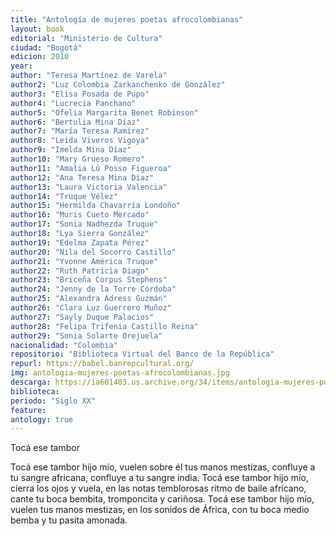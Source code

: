 ```yaml
---
title: "Antología de mujeres poetas afrocolombianas"
layout: book
editorial: "Ministerio de Cultura"
ciudad: "Bogotá"
edicion: 2010
year: 
author: "Teresa Martínez de Varela" 
author2: "Luz Colombia Zarkanchenko de González" 
author3: "Elisa Posada de Pupo"
author4: "Lucrecia Panchano"
author5: "Ofelia Margarita Benet Robinson"
author6: "Bertulia Mina Díaz"
author7: "María Teresa Ramírez"
author8: "Leida Viveros Vigoya"
author9: "Imelda Mina Díaz"
author10: "Mary Grueso Romero"
author11: "Amalia Lú Posso Figueroa"
author12: "Ana Teresa Mina Díaz"
author13: "Laura Victoria Valencia"
author14: "Truque Vélez"
author15: "Hermilda Chavarría Londoño"
author16: "Muris Cueto Mercado"
author17: "Sonia Nadhezda Truque"
author18: "Lya Sierra González"
author19: "Edelma Zapata Pérez"
author20: "Nila del Socorro Castillo"
author21: "Yvonne América Truque"
author22: "Ruth Patricia Diago"
author23: "Briceña Corpus Stephens"
author24: "Jenny de la Torre Córdoba"
author25: "Alexandra Adress Guzmán"
author26: "Clara Luz Guerrero Muñoz"
author27: "Sayly Duque Palacios"
author28: "Felipa Trifenia Castillo Reina"
author29: "Sonia Solarte Orejuela"
nacionalidad: "Colombia"
repositorio: "Biblioteca Virtual del Banco de la República"
repurl: https://babel.banrepcultural.org/
img: antologia-mujeres-poetas-afrocolombianas.jpg
descarga: https://ia601403.us.archive.org/34/items/antologia-mujeres-poetas-afrocolombianas_202109/Antolog%C3%ADa%20mujeres%20poetas%20afrocolombianas.pdf
biblioteca: 
periodo: "Siglo XX"
feature:
antology: true
---
```

Tocá ese tambor

Tocá ese tambor hijo mío,
vuelen sobre él tus manos mestizas,
confluye a tu sangre africana,
confluye a tu sangre india.
Tocá ese tambor hijo mío,
cierra los ojos y vuela,
en las notas temblorosas
ritmo de baile africano,
cante tu boca bembita,
tromponcita y cariñosa.
Tocá ese tambor hijo mío,
vuelen tus manos mestizas,
en los sonidos de África,
con tu boca medio bemba
y tu pasita amonada.